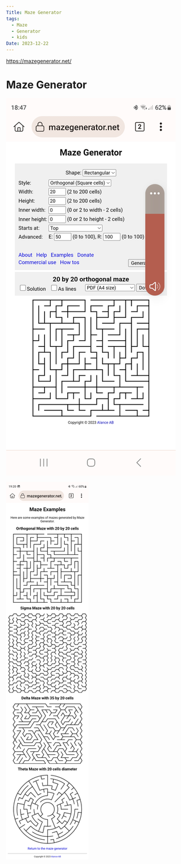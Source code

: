 ```yaml
---
Title: Maze Generator
tags:
  - Maze
  - Generator
  - kids
Date: 2023-12-22
---
```

https://mazegenerator.net/

# Maze Generator

![](../_asset/Screenshot_20231222_184742_Kiwi%20Browser.jpg)


![](../_asset/Screenshot_20231222_192013_Kiwi%20Browser.jpg)


